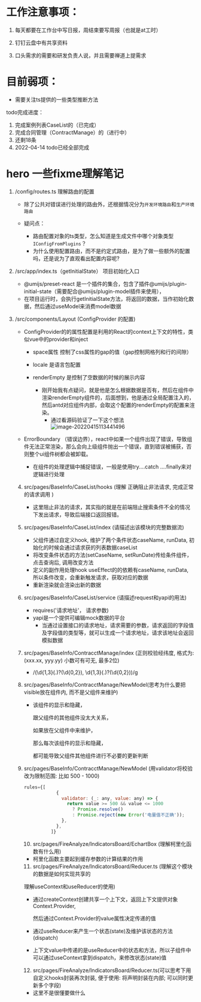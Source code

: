 # **工作注意事项：**

1. 每天都要在工作台中写日报，周结束要写周报（也就是at工时）
2. 钉钉云盘中有共享资料

3. 口头需求的需要和研发负责人说，并且需要禅道上提需求



# **目前弱项：**

- 需要关注ts提供的一些类型推断方法

todo完成进度：

1. 完成案例列表CaseList的（已完成）
2. 完成合同管理（ContractManage）的（进行中）
3. 还剩18条
4. 2022-04-14  todo已经全部完成



# **hero 一些fixme理解笔记**

1. /config/routes.ts 理解路由的配置

   - 除了公共对错误进行处理的路由外，还根据情况分为`开发环境路由`和`生产环境路由`

   - 疑问点：
     - 路由配置对象的ts类型，怎么知道是生成文件中哪个对象类型`IConfigFromPlugins`？
     - 为什么使用配置路由，而不是约定式路由，是为了做一些额外的配置吗，还是说为了直观看出配置内容呢?

2. /src/app/index.ts（getInitialState） 项目初始化入口

   - @umijs/preset-react 是一个插件的集合，包含了插件@umijs/plugin-initial-state（需要配合@umijs/plugin-model插件来使用），
   - 在项目运行时，会执行getInitialState方法，将返回的数据，当作初始化数据，然后通过useModel来消费model数据

   

   

3. /src/components/Layout (ConfigProvider 的配置)

   - ConfigProvider的的属性配置是利用的React的context上下文的特性，类似vue中的provider和inject

     - space属性 控制了css属性的gap的值（gap控制网格列和行的间隙）

     - locale 是语言包配置

     - renderEmpty 是控制了空数据的时候的展示内容

       - 刚开始我有点疑问，就是他是怎么根据数据是否有，然后在组件中渲染renderEmpty组件的，后面想到，他是通过全局配置注入的，然后antd对应组件内部，会取这个配置的renderEmpty的配置来渲染。
         - 通过看源码验证了一下这个想法![image-20220415113441496](C:\Users\EDY\AppData\Roaming\Typora\typora-user-images\image-20220415113441496.png)

   - ErrorBoundary （错误边界），react中如果一个组件出现了错误，导致组件无法正常渲染，那么会向上级组件抛出一个错误，直到错误被捕获，否则整个ui组件树都会被卸载。
     - 在组件的处理逻辑中捕捉错误，一般是使用try....catch ....finally来对逻辑进行处理

   4. src/pages/BaseInfo/CaseList/hooks (理解 正确阻止非法请求, 完成正常的请求调用 )
      - 这里阻止非法的请求，其实指的就是在前端阻止搜索条件不全的情况下发出请求，导致后端接口返回报错。

   

   5. src/pages/BaseInfo/CaseList/index (请描述出该模块的完整数据流)

      - 父组件通过自定义hook, 维护了两个条件状态caseName, runData, 初始化的时候会通过请求获的列表数据caseList
      - 将改变条件状态的方法(setCaseName, setRunDate)传给条件组件，点击查询后, 调用改变方法
      - 定义的副作用处理hook useEffect的的依赖有caseName, runData, 所以条件改变，会重新触发请求，获取对应的数据
      - 重新渲染就会渲染出新的数据

   6. src/pages/BaseInfo/CaseList/service (请描述request和yapi的用法)

      - requires('请求地址'， 请求参数)
      - yapi是一个提供可编辑mock数据的平台
        - 当通过设置接口的请求地址，请求需要的参数，请求返回的字段值及字段值的类型等，就可以生成一个请求地址，请求该地址会返回模拟数据

   7. src/pages/BaseInfo/ContracctManage/index (正则校验经纬度, 格式为: (xxx.xx, yyy.yy) 小数可有可无, 最多2位)

      - /\(\d{1,3}(\.)?(\d{0,2}), \d{1,3}(\.)?(\d{0,2})\)/g

   8. src/pages/BaseInfo/ContracctManage/NewModel(思考为什么要把visible放在组件内, 而不是父组件来维护)

      - 该组件的显示和隐藏，

        跟父组件的其他组件没太大关系，

        如果放在父组件中来维护，

        那么每次该组件的显示和隐藏，

        都可能导致父组件其他组件进行不必要的更新判断

   9. src/pages/BaseInfo/ContracctManage/NewModel (用validator将校验改为限制范围: 比如 500 - 1000)

      ```js
      rules={[
                  {
                    validator: (_: any, value: any) => {
                      return value >= 500 && value <= 1000
                        ? Promise.resolve()
                        : Promise.reject(new Error('电量值不正确'));
                    },
                  },
                ]}
      ```

      

      10. src/pages/FireAnalyze/IndicatorsBoard/EchartBox (理解柯里化函数有什么用) 

      - 柯里化函数主要起到缓存参数的计算结果的作用

      11. src/pages/FireAnalyze/IndicatorsBoard/Reducer.ts (理解这个模块的数据是如何实现共享的

        理解useContext和useReducer的使用)

      - 通过createContext创建共享一个上下文，返回上下文提供对象Context.Provider,

        然后通过Context.Provider的value属性决定传递的值

      - 通过useReducer来产生一个状态(state)及维护该状态的方法(dispatch)

      - 上下文value中传递的是useReducer中的状态和方法，所以子组件中可以通过useContext拿到dispatch，来修改状态(state)值

      12. src/pages/FireAnalyze/IndicatorsBoard/Reducer.ts(可以思考下用自定义hooks封装再次封装, 便于使用: 将声明封装在内部; 可以同时更新多个字段)

      - 这里不是很懂要做什么